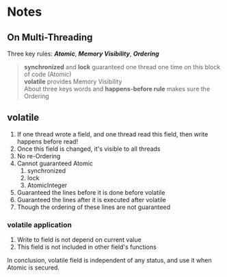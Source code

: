 # Notes

## On Multi-Threading

Three key rules: ***Atomic***, ***Memory Visibility***, ***Ordering***  

> **synchronized** and **lock** guaranteed one thread one time on this block of code (Atomic)  
> **volatile** provides Memory Visibility  
> About three keys words and **happens-before rule** makes sure the Ordering

## volatile

1. If one thread wrote a field, and one thread read this field, then write 
happens before read!
2. Once this field is changed, it's visible to all threads
3. No re-Ordering
4. Cannot guaranteed Atomic
    1. synchronized
    2. lock
    3. AtomicInteger
5. Guaranteed the lines before it is done before volatile
6. Guaranteed the lines after it is executed after volatile
7. Though the ordering of these lines are not guaranteed

### volatile application

1. Write to field is not depend on current value
2. This field is not included in other field's functions

In conclusion, volatile field is independent of any status, and use 
it when Atomic is secured.